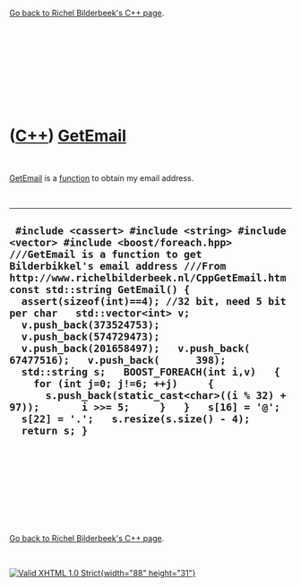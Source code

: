 

[Go back to Richel Bilderbeek's C++ page](Cpp.htm).

 

 

 

 

 

([C++](Cpp.htm)) [GetEmail](CppGetEmail.htm)
============================================

 

[GetEmail](CppGetEmail.htm) is a [function](CppFunction.htm) to obtain
my email address.

 

  --------------------------------------------------------------------------------------------------------------------------------------------------------------------------------------------------------------------------------------------------------------------------------------------------------------------------------------------------------------------------------------------------------------------------------------------------------------------------------------------------------------------------------------------------------------------------------------------------------------------------------------------------------------------------------------------------
  ` #include <cassert> #include <string> #include <vector> #include <boost/foreach.hpp>  ///GetEmail is a function to get Bilderbikkel's email address ///From http://www.richelbilderbeek.nl/CppGetEmail.htm const std::string GetEmail() {   assert(sizeof(int)==4); //32 bit, need 5 bit per char   std::vector<int> v;   v.push_back(373524753);   v.push_back(574729473);   v.push_back(201658497);   v.push_back( 67477516);   v.push_back(      398);   std::string s;   BOOST_FOREACH(int i,v)   {     for (int j=0; j!=6; ++j)     {       s.push_back(static_cast<char>((i % 32) + 97));       i >>= 5;     }   }   s[16] = '@';   s[22] = '.';   s.resize(s.size() - 4);   return s; }`
  --------------------------------------------------------------------------------------------------------------------------------------------------------------------------------------------------------------------------------------------------------------------------------------------------------------------------------------------------------------------------------------------------------------------------------------------------------------------------------------------------------------------------------------------------------------------------------------------------------------------------------------------------------------------------------------------------

 

 

 

 

 

[Go back to Richel Bilderbeek's C++ page](Cpp.htm).



 

[![Valid XHTML 1.0 Strict](valid-xhtml10.png){width="88"
height="31"}](http://validator.w3.org/check?uri=referer)
